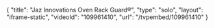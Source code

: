 {
    "title": "Jaz Innovations Oven Rack Guard&reg;",
    "type": "solo",
    "layout": "iframe-static",
    "videoId": "109961410",
    "url": "\/tvpembed\/109961410"
}